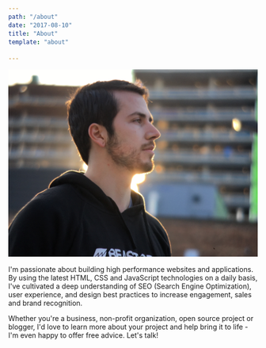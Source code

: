 ```yaml
---
path: "/about"
date: "2017-08-10"
title: "About"
template: "about"

---
```


![](../img/sean_lawrence.jpg)

I'm passionate about building high performance websites and applications. By using the latest HTML, CSS and JavaScript technologies on a daily basis, I've cultivated a deep understanding of SEO (Search Engine Optimization), user experience, and design best practices to increase engagement, sales and brand recognition.

Whether you're a business, non-profit organization, open source project or blogger, I'd love to learn more about your project and help bring it to life - I'm even happy to offer free advice. Let's talk!

